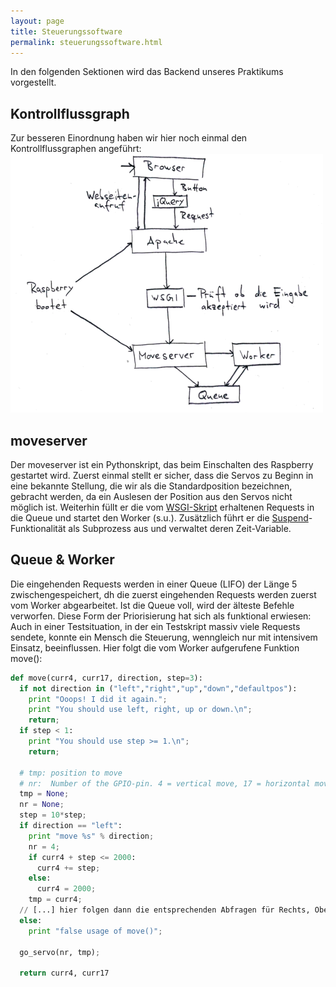 ```yaml
---
layout: page
title: Steuerungssoftware
permalink: steuerungssoftware.html
---
```


In den folgenden Sektionen wird das Backend unseres Praktikums vorgestellt.

## Kontrollflussgraph
Zur besseren Einordnung haben wir hier noch einmal den Kontrollflussgraphen angeführt:
[![Kontrollflussdiagramm](img/kontrollflussdiagramm500px.png "Kontrollflussdiagramm")](img/kontrollflussdiagramm.png)

## moveserver
Der moveserver ist ein Pythonskript, das beim Einschalten des Raspberry gestartet wird. Zuerst einmal stellt er sicher, dass die Servos zu Beginn in eine bekannte Stellung, die wir als die Standardposition bezeichnen, gebracht werden, da ein Auslesen der Position aus den Servos nicht möglich ist. Weiterhin füllt er die vom [WSGI-Skript](webserver.html#apache) erhaltenen Requests in die Queue und startet den Worker (s.u.). Zusätzlich führt er die [Suspend](erweiterungen.html#standby-suspend)-Funktionalität als Subprozess aus und verwaltet deren Zeit-Variable.


## Queue & Worker
Die eingehenden Requests werden in einer Queue (LIFO) der Länge 5 zwischengespeichert, dh die zuerst eingehenden Requests werden zuerst vom Worker abgearbeitet. Ist die Queue voll, wird der älteste Befehle verworfen.
Diese Form der Priorisierung hat sich als funktional erwiesen:
Auch in einer Testsituation, in der ein Testskript massiv viele Requests sendete, konnte ein Mensch die Steuerung, wenngleich nur mit intensivem Einsatz, beeinflussen.
Hier folgt die vom Worker aufgerufene Funktion move():

~~~python
def move(curr4, curr17, direction, step=3):
  if not direction in ("left","right","up","down","defaultpos"):
    print "Ooops! I did it again.";
    print "You should use left, right, up or down.\n";
    return;
  if step < 1:
    print "You should use step >= 1.\n";
    return;

  # tmp: position to move
  # nr:  Number of the GPIO-pin. 4 = vertical move, 17 = horizontal move.
  tmp = None;
  nr = None;
  step = 10*step;
  if direction == "left":
    print "move %s" % direction;
    nr = 4;
    if curr4 + step <= 2000:
      curr4 += step;
    else:
      curr4 = 2000;
    tmp = curr4;
  // [...] hier folgen dann die entsprechenden Abfragen für Rechts, Oben und Unten sowie Defaultpos
  else:
    print "false usage of move()";

  go_servo(nr, tmp);

  return curr4, curr17
~~~
